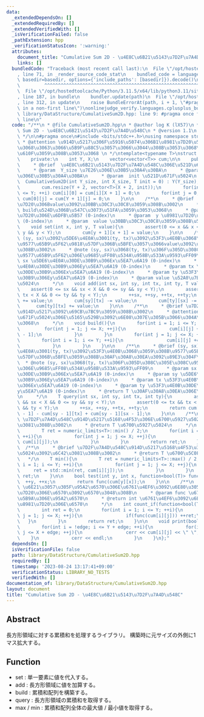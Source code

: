 ```yaml
---
data:
  _extendedDependsOn: []
  _extendedRequiredBy: []
  _extendedVerifiedWith: []
  _isVerificationFailed: false
  _pathExtension: hpp
  _verificationStatusIcon: ':warning:'
  attributes:
    document_title: "Cumulative Sum 2D - \u4E8C\u6B21\u5143\u7D2F\u7A4D\u548C"
    links: []
  bundledCode: "Traceback (most recent call last):\n  File \"/opt/hostedtoolcache/Python/3.11.5/x64/lib/python3.11/site-packages/onlinejudge_verify/documentation/build.py\"\
    , line 71, in _render_source_code_stat\n    bundled_code = language.bundle(stat.path,\
    \ basedir=basedir, options={'include_paths': [basedir]}).decode()\n          \
    \         ^^^^^^^^^^^^^^^^^^^^^^^^^^^^^^^^^^^^^^^^^^^^^^^^^^^^^^^^^^^^^^^^^^^^^^^^^^^^^^^^^\n\
    \  File \"/opt/hostedtoolcache/Python/3.11.5/x64/lib/python3.11/site-packages/onlinejudge_verify/languages/cplusplus.py\"\
    , line 187, in bundle\n    bundler.update(path)\n  File \"/opt/hostedtoolcache/Python/3.11.5/x64/lib/python3.11/site-packages/onlinejudge_verify/languages/cplusplus_bundle.py\"\
    , line 312, in update\n    raise BundleErrorAt(path, i + 1, \"#pragma once found\
    \ in a non-first line\")\nonlinejudge_verify.languages.cplusplus_bundle.BundleErrorAt:\
    \ library/DataStructure/CumulativeSum2D.hpp: line 9: #pragma once found in a non-first\
    \ line\n"
  code: "/**\n * @file CumulativeSum2D.hpp\n * @author log K (lX57)\n * @brief Cumulative\
    \ Sum 2D - \u4E8C\u6B21\u5143\u7D2F\u7A4D\u548C\n * @version 1.1\n * @date 2023-08-24\n\
    \ */\n\n#pragma once\n#include <bits/stdc++.h>\nusing namespace std;\n\n/**\n\
    \ * @attention \u914D\u5217\u306F\u5916\u5074\u306B1\u8981\u7D20\u5927\u304D\u304F\
    \u3068\u3063\u3066\u5B9F\u88C5\u3057\u3066\u3044\u308B\u3053\u3068\u306B\u6CE8\
    \u610F\u3059\u308B\u3053\u3068 \n */\ntemplate<typename T>\nstruct CumulativeSum2D{\n\
    \    private:\n    int Y, X;\n    vector<vector<T>> cum;\n\n    public:\n    /**\n\
    \     * @brief  \u4E8C\u6B21\u5143\u7D2F\u7A4D\u548C\u306E\u521D\u671F\u5316\n\
    \     * @param  Y_size \u7E26\u306E\u30B5\u30A4\u30BA\n     * @param  X_size \u6A2A\
    \u306E\u30B5\u30A4\u30BA\n     * @param  init \u521D\u671F\u5024\n     */\n  \
    \  CumulativeSum2D(int Y_size, int X_size, T init = 0) : Y(Y_size), X(X_size){\n\
    \        cum.resize(Y + 2, vector<T>(X + 2, init));\n        for(int i = 0; i\
    \ <= Y; ++i) cum[i][0] = cum[i][X + 1] = 0;\n        for(int j = 0; j <= X; ++j)\
    \ cum[0][j] = cum[Y + 1][j] = 0;\n    }\n\n    /**\n     * @brief  (y, x)\u8981\
    \u7D20\u306Bvalue\u3092\u30BB\u30C3\u30C8\u3059\u308B\u3002\n     * @attention\
    \ build\u524D\u306B\u547C\u3073\u51FA\u3059\u3053\u3068\n     * @param  x \u8981\
    \u7D20\u306E\u6DFB\u5B57 (0-index)\n     * @param  y \u8981\u7D20\u306E\u6DFB\u5B57\
    \ (0-index)\n     * @param  value \u30BB\u30C3\u30C8\u3059\u308B\u5024\n     */\n\
    \    void set(int x, int y, T value){\n        assert(0 <= x && x < X && 0 <=\
    \ y && y < Y);\n        cum[y + 1][x + 1] = value;\n    }\n\n    /**\n     * @brief\
    \ (sy, sx)\u3092\u5DE6\u4E0A\u3001(ty, tx)\u3092\u53F3\u4E0B\u3068\u3059\u308B\
    \u9577\u65B9\u5F62\u9818\u57DF\u306B\u5BFE\u3057\u3066value\u3092\u52A0\u7B97\u3059\
    \u308B\u3002\n     * @note (sy, sx)\u3068(ty, tx)\u306F\u305D\u308C\u305E\u308C\
    \u9577\u65B9\u5F62\u306E\u9685\uFF08\u534A\u958B\u533A\u9593\uFF09\n     * @param\
    \ sx \u5DE6\u4E0A\u30DE\u30B9\u306Ex\u5EA7\u6A19 (0-index)\n     * @param sy \u5DE6\
    \u4E0A\u30DE\u30B9\u306Ey\u5EA7\u6A19 (0-index)\n     * @param tx \u53F3\u4E0B\
    \u30DE\u30B9\u306Ex\u5EA7\u6A19 (0-index)\n     * @param ty \u53F3\u4E0B\u30DE\
    \u30B9\u306Ey\u5EA7\u6A19 (0-index)\n     * @param value \u52A0\u7B97\u3059\u308B\
    \u5024\n     */\n    void add(int sx, int sy, int tx, int ty, T value){\n    \
    \    assert(0 <= sx && sx < X && 0 <= sy && sy < Y);\n        assert(0 <= tx &&\
    \ tx < X && 0 <= ty && ty < Y);\n        ++sx, ++sy, ++tx, ++ty;\n        cum[sy][sx]\
    \ += value;\n        cum[sy][tx] -= value;\n        cum[ty][sx] -= value;\n  \
    \      cum[ty][tx] += value;\n    }\n\n    /**\n     * @brief \u7D2F\u7A4D\u548C\
    \u914D\u5217\u3092\u69CB\u7BC9\u3059\u308B\u3002\n     * @attention set\u3067\u521D\
    \u671F\u5024\u306E\u5165\u529B\u3092\u6E08\u307E\u305B\u3066\u304A\u304F\u3053\
    \u3068\n     */\n    void build(){\n        for(int i = 1; i <= Y; ++i){\n   \
    \         for(int j = 1; j <= X; ++j){\n                cum[i][j] += cum[i][j\
    \ - 1];\n            }\n        }\n        for(int j = 1; j <= X; ++j){\n    \
    \        for(int i = 1; i <= Y; ++i){\n                cum[i][j] += cum[i - 1][j];\n\
    \            }\n        }\n    }\n\n    /**\n     * @brief (sy, sx)\u3092\u5DE6\
    \u4E0A\u3001(ty, tx)\u3092\u53F3\u4E0B\u3068\u3059\u308B\u9577\u65B9\u5F62\u9818\
    \u57DF\u306B\u5BFE\u3059\u308B\u30AF\u30A8\u30EA\u3092\u89E3\u304F\u3002\n   \
    \  * @note (sy, sx)\u3068(ty, tx)\u306F\u305D\u308C\u305E\u308C\u9577\u65B9\u5F62\
    \u306E\u9685\uFF08\u534A\u958B\u533A\u9593\uFF09\n     * @param sx \u5DE6\u4E0A\
    \u30DE\u30B9\u306Ex\u5EA7\u6A19 (0-index)\n     * @param sy \u5DE6\u4E0A\u30DE\
    \u30B9\u306Ey\u5EA7\u6A19 (0-index)\n     * @param tx \u53F3\u4E0B\u30DE\u30B9\
    \u306Ex\u5EA7\u6A19 (0-index)\n     * @param ty \u53F3\u4E0B\u30DE\u30B9\u306E\
    y\u5EA7\u6A19 (0-index)\n     * @return T \u30AF\u30A8\u30EA\u306E\u7D50\u679C\
    \n     */\n    T query(int sx, int sy, int tx, int ty){\n        assert(0 <= sx\
    \ && sx < X && 0 <= sy && sy < Y);\n        assert(0 <= tx && tx < X && 0 <= ty\
    \ && ty < Y);\n        ++sx, ++sy, ++tx, ++ty;\n        return cum[ty][tx] - cum[ty][sx\
    \ - 1] - cum[sy - 1][tx] + cum[sy - 1][sx - 1];\n    }\n\n    /**\n     * @brief\
    \ \u7D2F\u7A4D\u548C\u914D\u5217\u5168\u4F53\u306E\u6700\u5927\u5024\u3092\u6C42\
    \u3081\u308B\u3002\n     * @return T \u6700\u5927\u5024\n     */\n    T max(){\n\
    \        T ret = numeric_limits<T>::min() / 2;\n        for(int i = 1; i <= Y;\
    \ ++i){\n            for(int j = 1; j <= X; ++j){\n                ret = std::max(ret,\
    \ cum[i][j]);\n            }\n        }\n        return ret;\n    }\n    \n  \
    \  /**\n     * @brief \u7D2F\u7A4D\u548C\u914D\u5217\u5168\u4F53\u306E\u6700\u5C0F\
    \u5024\u3092\u6C42\u3081\u308B\u3002\n     * @return T \u6700\u5C0F\u5024\n  \
    \   */\n    T min(){\n        T ret = numeric_limits<T>::max() / 2;\n        for(int\
    \ i = 1; i <= Y; ++i){\n            for(int j = 1; j <= X; ++j){\n           \
    \     ret = std::min(ret, cum[i][j]);\n            }\n        }\n        return\
    \ ret;\n    }\n\n    bool test(int y, int x, function<bool(T)> func){\n      \
    \  ++y, ++x;\n        return func(cum[y][x]);\n    }\n\n    /**\n     * @brief\
    \ \u6E21\u3057\u305F\u95A2\u6570\u306E\u6761\u4EF6\u3092\u6E80\u305F\u3059\u8981\
    \u7D20\u306E\u6570\u3092\u6570\u3048\u308B\n     * @param func \u6761\u4EF6\u5224\
    \u5B9A\u306E\u95A2\u6570\n     * @return int \u6761\u4EF6\u3092\u6E80\u305F\u3059\
    \u8981\u7D20\u306E\u6570\n     */\n    int count_if(function<bool(T)> func){\n\
    \        int ret = 0;\n        for(int i = 1; i <= Y; ++i){\n            for(int\
    \ j = 1; j <= X; ++j){\n                if(func(cum[i][j])) ++ret;\n         \
    \   }\n        }\n        return ret;\n    }\n\n    void print(bool edge = false){\n\
    \        for(int i = !edge; i <= Y + edge; ++i){\n            for(int j = !edge;\
    \ j <= X + edge; ++j){\n                cerr << cum[i][j] << \" \";\n        \
    \    }\n            cerr << endl;\n        }\n    }\n};"
  dependsOn: []
  isVerificationFile: false
  path: library/DataStructure/CumulativeSum2D.hpp
  requiredBy: []
  timestamp: '2023-08-24 13:17:41+09:00'
  verificationStatus: LIBRARY_NO_TESTS
  verifiedWith: []
documentation_of: library/DataStructure/CumulativeSum2D.hpp
layout: document
title: "Cumulative Sum 2D - \u4E8C\u6B21\u5143\u7D2F\u7A4D\u548C"
---
```


## Abstract

長方形領域に対する累積和を処理するライブラリ。
構築時に元サイズの外側に1マス拡大する。

## Function

- set : 単一要素に値を代入する。
- add : 長方形領域に値を加算する。
- build : 累積和配列を構築する。
- query : 長方形領域の累積和を取得する。
- max / min : 累積和配列全体の最大値 / 最小値を取得する。
